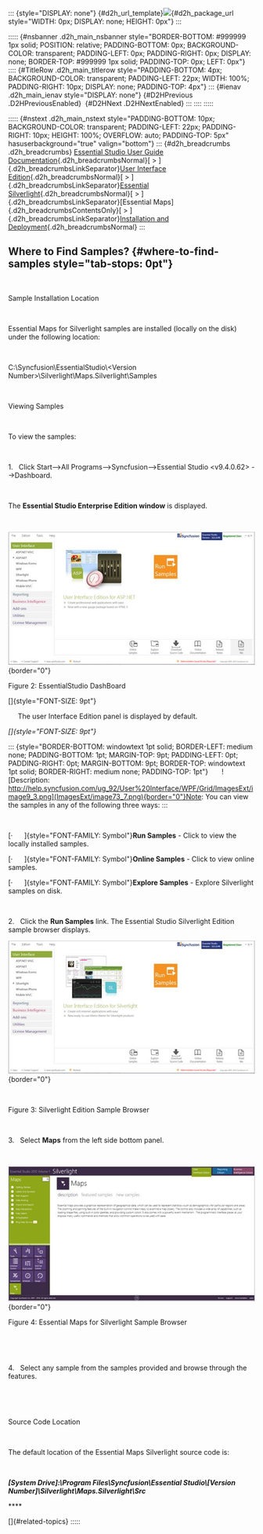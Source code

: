 ::: {style="DISPLAY: none"}
[](ms-xhelp:///?Id=d2h_url_template){#d2h_url_template}![](!package_url!){#d2h_package_url style="WIDTH: 0px; DISPLAY: none; HEIGHT: 0px"}
:::

::::: {#nsbanner .d2h_main_nsbanner style="BORDER-BOTTOM: #999999 1px solid; POSITION: relative; PADDING-BOTTOM: 0px; BACKGROUND-COLOR: transparent; PADDING-LEFT: 0px; PADDING-RIGHT: 0px; DISPLAY: none; BORDER-TOP: #999999 1px solid; PADDING-TOP: 0px; LEFT: 0px"}
:::: {#TitleRow .d2h_main_titlerow style="PADDING-BOTTOM: 4px; BACKGROUND-COLOR: transparent; PADDING-LEFT: 22px; WIDTH: 100%; PADDING-RIGHT: 10px; DISPLAY: none; PADDING-TOP: 4px"}
::: {#ienav .d2h_main_ienav style="DISPLAY: none"}
[](ms-xhelp:///?Id=aa2995b9-73c7-4d4a-9472-8a720316d565){#D2HPrevious .D2HPreviousEnabled}  [](ms-xhelp:///?Id=ba1f4c40-2a30-44bb-9649-403501dc1618){#D2HNext .D2HNextEnabled}
:::
::::
:::::

::::: {#nstext .d2h_main_nstext style="PADDING-BOTTOM: 10px; BACKGROUND-COLOR: transparent; PADDING-LEFT: 22px; PADDING-RIGHT: 10px; HEIGHT: 100%; OVERFLOW: auto; PADDING-TOP: 5px" hasuserbackground="true" valign="bottom"}
::: {#d2h_breadcrumbs .d2h_breadcrumbs}
[Essential Studio User Guide Documentation](ms-xhelp:///?Id=12457748-09e3-4d74-a240-8e049cedf030){.d2h_breadcrumbsNormal}[ \> ]{.d2h_breadcrumbsLinkSeparator}[User Interface Edition](ms-xhelp:///?Id=c29296b7-531c-413b-a0ec-488ca1f7f669){.d2h_breadcrumbsNormal}[ \> ]{.d2h_breadcrumbsLinkSeparator}[Essential Silverlight](ms-xhelp:///?Id=66221bd1-ba2e-43c2-94a7-618f50e01d24){.d2h_breadcrumbsNormal}[ \> ]{.d2h_breadcrumbsLinkSeparator}[Essential Maps]{.d2h_breadcrumbsContentsOnly}[ \> ]{.d2h_breadcrumbsLinkSeparator}[Installation and Deployment](ms-xhelp:///?Id=c330ba1c-3288-4c13-acad-62446ef3fa47){.d2h_breadcrumbsNormal}
:::

## Where to Find Samples? {#where-to-find-samples style="tab-stops: 0pt"}

 

Sample Installation Location

 

Essential Maps for Silverlight samples are installed (locally on the disk) under the following location:

 

C:\\Syncfusion\\EssentialStudio\\\<Version Number\>\\Silverlight\\Maps.Silverlight\\Samples

 

Viewing Samples

 

To view the samples:

 

1.   Click Start\--\>All Programs\--\>Syncfusion\--\>Essential Studio \<v9.4.0.62\> \--\>Dashboard.

 

The **Essential Studio Enterprise Edition window** is displayed.

 

![](ImagesExt/image73_6.jpg){border="0"}

Figure 2: EssentialStudio DashBoard

[]{style="FONT-SIZE: 9pt"} 

     The user Interface Edition panel is displayed by default.

*[]{style="FONT-SIZE: 9pt"}* 

::: {style="BORDER-BOTTOM: windowtext 1pt solid; BORDER-LEFT: medium none; PADDING-BOTTOM: 1pt; MARGIN-TOP: 9pt; PADDING-LEFT: 0pt; PADDING-RIGHT: 0pt; MARGIN-BOTTOM: 9pt; BORDER-TOP: windowtext 1pt solid; BORDER-RIGHT: medium none; PADDING-TOP: 1pt"}
      ![Description: http://help.syncfusion.com/ug_92/User%20Interface/WPF/Grid/ImagesExt/image9_3.png](ImagesExt/image73_7.png){border="0"}Note: You can view the samples in any of the following three ways:
:::

 

[·      ]{style="FONT-FAMILY: Symbol"}**Run Samples** - Click to view the locally installed samples.

[·      ]{style="FONT-FAMILY: Symbol"}**Online Samples** - Click to view online samples.

[·      ]{style="FONT-FAMILY: Symbol"}**Explore Samples** - Explore Silverlight samples on disk.

 

2.   Click the **Run Samples** link. The Essential Studio Silverlight Edition sample browser displays.

![](ImagesExt/image73_8.jpg){border="0"}

 

Figure 3: Silverlight Edition Sample Browser

 

3.   Select **Maps** from the left side bottom panel.

 

![](ImagesExt/image73_9.jpg){border="0"}

Figure 4: Essential Maps for Silverlight Sample Browser

 

 

4.   Select any sample from the samples provided and browse through the features.

 

 

Source Code Location

 

The default location of the Essential Maps Silverlight source code is:

 

***\[System Drive\]:\\Program Files\\Syncfusion\\Essential Studio\\\[Version Number\]\\Silverlight\\Maps.Silverlight\\Src***

**** 

[]{#related-topics}
:::::
